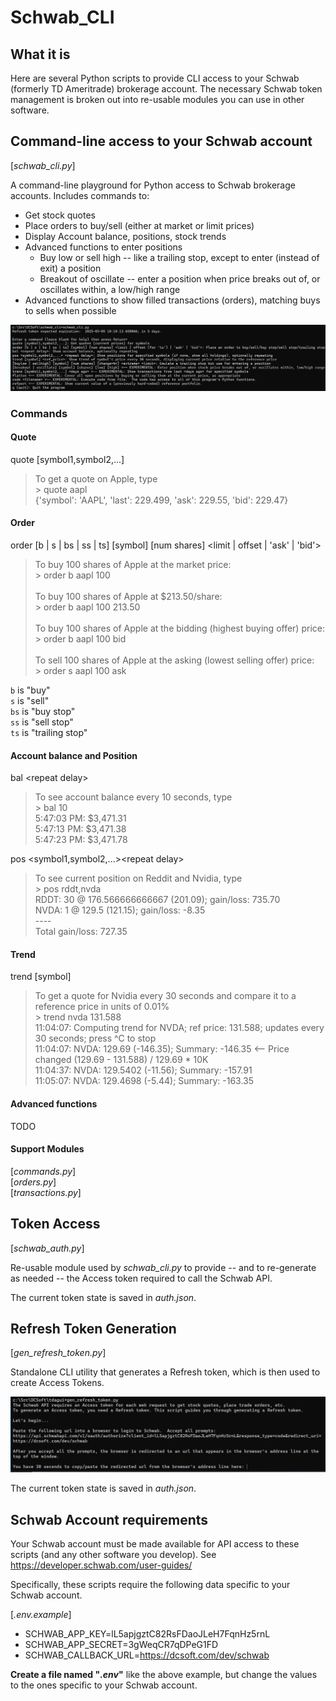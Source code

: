 # Schwab_CLI

## What it is

Here are several Python scripts to provide CLI access to your Schwab (formerly TD Ameritrade) brokerage account.  The necessary Schwab token management is broken out into re-usable modules you can use in other software.

## Command-line access to your Schwab account

[_schwab_cli.py_]

A command-line playground for Python access to Schwab brokerage accounts.  Includes commands to:

* Get stock quotes
* Place orders to buy/sell (either at market or limit prices)
* Display Account balance, positions, stock trends  
* Advanced functions to enter positions
  * Buy low or sell high -- like a trailing stop, except to enter (instead of exit) a position
  * Breakout of oscillate -- enter a position when price breaks out of, or oscillates within, a low/high range
* Advanced functions to show filled transactions (orders), matching buys to sells when possible
 

![Screenshot](schwab_cli_ss.png)

### Commands

#### Quote

quote [symbol1,symbol2,...]

> To get a quote on Apple, type <br>
> \> quote aapl <br>
> {'symbol': 'AAPL', 'last': 229.499, 'ask': 229.55, 'bid': 229.47}


#### Order

order [b | s | bs | ss | ts] [symbol] [num shares] <limit | offset | 'ask' | 'bid'>

> To buy 100 shares of Apple at the market price: <br>
> \> order b aapl 100 <br>
> <br>
> To buy 100 shares of Apple at $213.50/share: <br>
> \> order b aapl 100 213.50 <br>
> <br>
> To buy 100 shares of Apple at the bidding (highest buying offer) price: <br>
> \> order b aapl 100 bid <br>
> <br>
> To sell 100 shares of Apple at the asking (lowest selling offer) price: <br>
> \> order s aapl 100 ask <br>

`b` is "buy" <br>
`s` is "sell" <br>
`bs` is "buy stop" <br>
`ss` is "sell stop" <br>
`ts` is "trailing stop"

#### Account balance and Position

bal \<repeat delay><br>

> To see account balance every 10 seconds, type<br>
> \> bal 10<br>
5:47:03 PM: \$3,471.31<br>
5:47:13 PM: \$3,471.38<br>
5:47:23 PM: \$3,471.78<br>

pos \<symbol1,symbol2,...>\<repeat delay><br>

> To see current position on Reddit and Nvidia, type<br>
> \> pos rddt,nvda<br>
RDDT: 30 @ 176.566666666667 (201.09); gain/loss: 735.70<br>
NVDA: 1 @ 129.5 (121.15); gain/loss: -8.35<br>
\----<br>
Total gain/loss: 727.35

#### Trend

trend [symbol] <ref price>

> To get a quote for Nvidia every 30 seconds and compare it to a reference price in units of 0.01%<br>
> \> trend nvda 131.588<br>
11:04:07: Computing trend for NVDA; ref price: 131.588; updates every 30 seconds; press ^C to stop<br>
11:04:07: NVDA: 129.69 (-146.35); Summary: -146.35 <-- Price changed (129.69 - 131.588) / 129.69 * 10K<br> 
11:04:37: NVDA: 129.5402 (-11.56); Summary: -157.91<br>
11:05:07: NVDA: 129.4698 (-5.44); Summary: -163.35<br>


#### Advanced functions

TODO

#### Support Modules
[_commands.py_]<br>
[_orders.py_]<br>
[_transactions.py_]



## Token Access

[_schwab_auth.py_]

Re-usable module used by _schwab_cli.py_ to provide -- and to re-generate as needed -- the Access token required to call the Schwab API.

The current token state is saved in _auth.json_.


## Refresh Token Generation

[_gen_refresh_token.py_]

Standalone CLI utility that generates a Refresh token, which is then used to create Access Tokens.

![Screenshot](gen_refresh_token_ss.png)

The current token state is saved in _auth.json_.


## Schwab Account requirements

Your Schwab account must be made available for API access to these scripts (and any other software you develop).  See https://developer.schwab.com/user-guides/

Specifically, these scripts require the following data specific to your Schwab account.

[_.env.example_]
* SCHWAB_APP_KEY=lL5apjgztC82RsFDaoJLeH7FqnHz5rnL
* SCHWAB_APP_SECRET=3gWeqCR7qDPeG1FD
* SCHWAB_CALLBACK_URL=https://dcsoft.com/dev/schwab

**Create a file named "_.env_"** like the above example, but change the values to the ones specific to your Schwab account.
